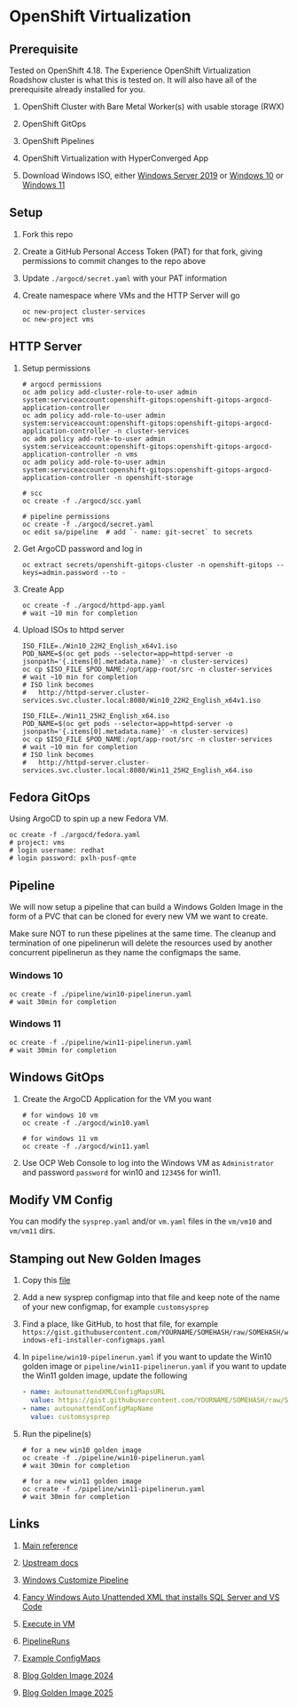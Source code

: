 # OpenShift Virtualization

## Prerequisite

Tested on OpenShift 4.18.
The Experience OpenShift Virtualization Roadshow cluster is what this is tested on.
It will also have all of the prerequisite already installed for you.

1. OpenShift Cluster with Bare Metal Worker(s) with usable storage (RWX)

2. OpenShift GitOps

3. OpenShift Pipelines

4. OpenShift Virtualization with HyperConverged App

5. Download Windows ISO,
either [Windows Server 2019](https://www.microsoft.com/en-us/evalcenter/download-windows-server-2019)
or [Windows 10](https://www.microsoft.com/en-us/software-download/windows10ISO)
or [Windows 11](https://www.microsoft.com/en-us/software-download/windows11)

## Setup

1. Fork this repo

2. Create a GitHub Personal Access Token (PAT) for that fork,
giving permissions to commit changes to the repo above

3. Update `./argocd/secret.yaml` with your PAT information

4. Create namespace where VMs and the HTTP Server will go

    ```shell
    oc new-project cluster-services
    oc new-project vms
    ```

## HTTP Server

1. Setup permissions

    ```shell
    # argocd permissions
    oc adm policy add-cluster-role-to-user admin system:serviceaccount:openshift-gitops:openshift-gitops-argocd-application-controller
    oc adm policy add-role-to-user admin system:serviceaccount:openshift-gitops:openshift-gitops-argocd-application-controller -n cluster-services
    oc adm policy add-role-to-user admin system:serviceaccount:openshift-gitops:openshift-gitops-argocd-application-controller -n vms
    oc adm policy add-role-to-user admin system:serviceaccount:openshift-gitops:openshift-gitops-argocd-application-controller -n openshift-storage

    # scc
    oc create -f ./argocd/scc.yaml

    # pipeline permissions
    oc create -f ./argocd/secret.yaml
    oc edit sa/pipeline  # add `- name: git-secret` to secrets
    ```

2. Get ArgoCD password and log in

    ```shell
    oc extract secrets/openshift-gitops-cluster -n openshift-gitops --keys=admin.password --to -
    ```

3. Create App

    ```shell
    oc create -f ./argocd/httpd-app.yaml
    # wait ~10 min for completion
    ```

4. Upload ISOs to httpd server

    ```shell
    ISO_FILE=./Win10_22H2_English_x64v1.iso
    POD_NAME=$(oc get pods --selector=app=httpd-server -o jsonpath='{.items[0].metadata.name}' -n cluster-services)
    oc cp $ISO_FILE $POD_NAME:/opt/app-root/src -n cluster-services
    # wait ~10 min for completion
    # ISO link becomes
    #   http://httpd-server.cluster-services.svc.cluster.local:8080/Win10_22H2_English_x64v1.iso

    ISO_FILE=./Win11_25H2_English_x64.iso
    POD_NAME=$(oc get pods --selector=app=httpd-server -o jsonpath='{.items[0].metadata.name}' -n cluster-services)
    oc cp $ISO_FILE $POD_NAME:/opt/app-root/src -n cluster-services
    # wait ~10 min for completion
    # ISO link becomes
    #   http://httpd-server.cluster-services.svc.cluster.local:8080/Win11_25H2_English_x64.iso
    ```

## Fedora GitOps

Using ArgoCD to spin up a new Fedora VM.

```shell
oc create -f ./argocd/fedora.yaml
# project: vms
# login username: redhat
# login password: pxlh-pusf-qmte
```

## Pipeline

We will now setup a pipeline that can build a Windows Golden Image
in the form of a PVC that can be cloned for every new VM we want to
create.

Make sure NOT to run these pipelines at the same time.
The cleanup and termination of one pipelinerun will delete the resources
used by another concurrent pipelinerun as they name the configmaps the same.

### Windows 10

```shell
oc create -f ./pipeline/win10-pipelinerun.yaml
# wait 30min for completion
```

### Windows 11

```shell
oc create -f ./pipeline/win11-pipelinerun.yaml
# wait 30min for completion
```

## Windows GitOps

1. Create the ArgoCD Application for the VM you want

    ```shell
    # for windows 10 vm
    oc create -f ./argocd/win10.yaml

    # for windows 11 vm
    oc create -f ./argocd/win11.yaml
    ```

2. Use OCP Web Console to log into the Windows VM as `Administrator` and password `password` for win10 and `123456` for win11.

## Modify VM Config

You can modify the `sysprep.yaml` and/or `vm.yaml` files in the `vm/vm10` and `vm/vm11` dirs.

## Stamping out New Golden Images

1. Copy this [file](https://raw.githubusercontent.com/kubevirt/kubevirt-tekton-tasks/main/release/pipelines/windows-efi-installer/configmaps/windows-efi-installer-configmaps.yaml)

2. Add a new sysprep configmap into that file and keep note of the name of your new configmap, for example `customsysprep`

3. Find a place, like GitHub, to host that file, for example `https://gist.githubusercontent.com/YOURNAME/SOMEHASH/raw/SOMEHASH/windows-efi-installer-configmaps.yaml`

4. In `pipeline/win10-pipelinerun.yaml` if you want to update the Win10 golden image or `pipeline/win11-pipelinerun.yaml` if you want to update the Win11 golden image, update the following

    ```yaml
    - name: autounattendXMLConfigMapsURL
      value: https://gist.githubusercontent.com/YOURNAME/SOMEHASH/raw/SOMEHASH/windows-efi-installer-configmaps.yaml
    - name: autounattendConfigMapName
      value: customsysprep
    ```

5. Run the pipeline(s)

    ```shell
    # for a new win10 golden image
    oc create -f ./pipeline/win10-pipelinerun.yaml
    # wait 30min for completion

    # for a new win11 golden image
    oc create -f ./pipeline/win11-pipelinerun.yaml
    # wait 30min for completion
    ```

## Links

1. [Main reference](https://docs.google.com/document/d/1T_IxWWDcVLzaHbb46sPiMV8ieOiCg-9F0xkp67fpePo/edit)

2. [Upstream docs](https://kubevirt.io/2021/Automated-Windows-Installation-With-Tekton-Pipelines.html)

3. [Windows Customize Pipeline](https://github.com/kubevirt/kubevirt-tekton-tasks/tree/main/release/pipelines/windows-customize)

4. [Fancy Windows Auto Unattended XML that installs SQL Server and VS Code](https://github.com/kubevirt/kubevirt-tekton-tasks/blob/main/release/pipelines/windows-customize/configmaps/windows-customize-configmaps.yaml)

5. [Execute in VM](https://kubevirt.io/user-guide/virtual_machines/tekton_tasks/#execute-commands-in-virtual-machines)

6. [PipelineRuns](https://artifacthub.io/packages/tekton-pipeline/redhat-pipelines/windows-efi-installer#how-to-run)

7. [Example ConfigMaps](https://github.com/kubevirt/kubevirt-tekton-tasks/blob/main/release/pipelines/windows-customize/configmaps/windows-customize-configmaps.yaml)

8. [Blog Golden Image 2024](https://developers.redhat.com/articles/2024/09/09/create-windows-golden-image-openshift-virtualization#customize_the_installation_process)

9. [Blog Golden Image 2025](https://developers.redhat.com/articles/2025/08/12/windows-image-building-service-openshift-virtualization)
